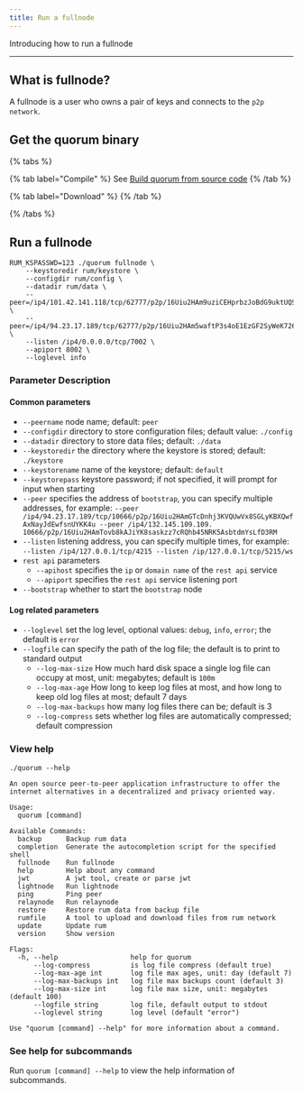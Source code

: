 ```yaml
---
title: Run a fullnode
---
```


Introducing how to run a fullnode

---

## What is fullnode?

A fullnode is a user who owns a pair of keys and connects to the `p2p network`.

## Get the quorum binary

{% tabs %}

{% tab label="Compile" %}
See [Build quorum from source code](/docs/build-quorum)
{% /tab %}

{% tab label="Download" %}
{% /tab %}

{% /tabs %}

## Run a fullnode

```shell
RUM_KSPASSWD=123 ./quorum fullnode \
    --keystoredir rum/keystore \
    --configdir rum/config \
    --datadir rum/data \
    --peer=/ip4/101.42.141.118/tcp/62777/p2p/16Uiu2HAm9uziCEHprbzJoBdG9uktUQSYuFY58eW7o5Dz7rKhRn2j \
    --peer=/ip4/94.23.17.189/tcp/62777/p2p/16Uiu2HAm5waftP3s4oE1EzGF2SyWeK726P5B8BSgFJqSiz6xScGz \
    --listen /ip4/0.0.0.0/tcp/7002 \
    --apiport 8002 \
    --loglevel info
```

### Parameter Description

#### Common parameters

- `--peername` node name; default: `peer`
- `--configdir` directory to store configuration files; default value: `./config`
- `--datadir` directory to store data files; default: `./data`
- `--keystoredir` the directory where the keystore is stored; default: `./keystore`
- `--keystorename` name of the keystore; default: `default`
- `--keystorepass` keystore password; if not specified, it will prompt for input when starting
- `--peer` specifies the address of `bootstrap`, you can specify multiple addresses, for example: `--peer /ip4/94.23.17.189/tcp/10666/p2p/16Uiu2HAmGTcDnhj3KVQUwVx8SGLyKBXQwfAxNayJdEwfsnUYKK4u --peer /ip4/132.145.109.109. 10666/p2p/16Uiu2HAmTovb8kAJiYK8saskzz7cRQhb45NRK5AsbtdmYsLfD3RM`
- `--listen` listening address, you can specify multiple times, for example: `--listen /ip4/127.0.0.1/tcp/4215 --listen /ip/127.0.0.1/tcp/5215/ws`
- `rest api` parameters
   - `--apihost` specifies the `ip` or `domain name` of the `rest api` service
   - `--apiport` specifies the `rest api` service listening port
- `--bootstrap` whether to start the `bootstrap` node

#### Log related parameters

- `--loglevel` set the log level, optional values: `debug`, `info`, `error`; the default is `error`
- `--logfile` can specify the path of the log file; the default is to print to standard output
   - `--log-max-size` How much hard disk space a single log file can occupy at most, unit: megabytes; default is `100m`
   - `--log-max-age` How long to keep log files at most, and how long to keep old log files at most; default 7 days
   - `--log-max-backups` how many log files there can be; default is 3
   - `--log-compress` sets whether log files are automatically compressed; default compression

### View help

```shell
./quorum --help
```

```
An open source peer-to-peer application infrastructure to offer the internet alternatives in a decentralized and privacy oriented way.

Usage:
  quorum [command]

Available Commands:
  backup      Backup rum data
  completion  Generate the autocompletion script for the specified shell
  fullnode    Run fullnode
  help        Help about any command
  jwt         A jwt tool, create or parse jwt
  lightnode   Run lightnode
  ping        Ping peer
  relaynode   Run relaynode
  restore     Restore rum data from backup file
  rumfile     A tool to upload and download files from rum network
  update      Update rum
  version     Show version

Flags:
  -h, --help                  help for quorum
      --log-compress          is log file compress (default true)
      --log-max-age int       log file max ages, unit: day (default 7)
      --log-max-backups int   log file max backups count (default 3)
      --log-max-size int      log file max size, unit: megabytes (default 100)
      --logfile string        log file, default output to stdout
      --loglevel string       log level (default "error")

Use "quorum [command] --help" for more information about a command.
```

### See help for subcommands

Run `quorum [command] --help` to view the help information of subcommands.
